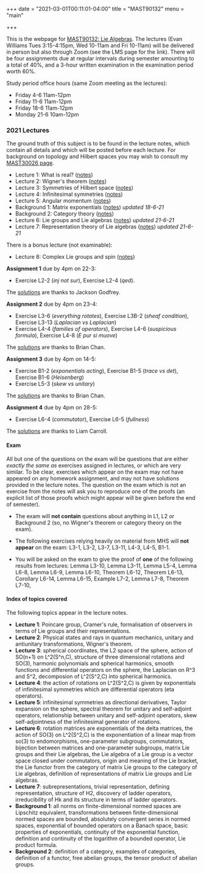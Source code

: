 +++
date = "2021-03-01T00:11:01-04:00"
title = "MAST90132"
menu = "main"

+++

This is the webpage for [MAST90132: Lie Algebras](https://handbook.unimelb.edu.au/subjects/mast90132). The lectures (Evan Williams Tues 3:15-4:15pm, Wed 10-11am and Fri 10-11am) will be delivered in person but also through Zoom (see the LMS page for the link). There will be four assignments due at regular intervals during semester amounting to a total of 40%, and a 3-hour written examination in the examination period worth 60%.

Study period office hours (same Zoom meeting as the lectures):

* Friday 4-6 11am-12pm 
* Friday 11-6 11am-12pm
* Friday 18-6 11am-12pm
* Monday 21-6 10am-12pm

### 2021 Lectures

The ground truth of this subject is to be found in the lecture notes, which contain all details and which will be posted before each lecture. For background on topology and Hilbert spaces you may wish to consult my [MAST30026 page](http://therisingsea.org/post/mast30026/).

* Lecture 1: What is real? ([notes](http://therisingsea.org/notes/mast90132/lecture1.pdf))
* Lecture 2: Wigner's theorem ([notes](http://therisingsea.org/notes/mast90132/lecture2.pdf))
* Lecture 3: Symmetries of Hilbert space ([notes](http://therisingsea.org/notes/mast90132/lecture3.pdf))
* Lecture 4: Infinitesimal symmetries ([notes](http://therisingsea.org/notes/mast90132/lecture4.pdf))
* Lecture 5: Angular momentum ([notes](http://therisingsea.org/notes/mast90132/lecture5.pdf))
* Background 1: Matrix exponentials ([notes](http://therisingsea.org/notes/mast90132/background1.pdf)) *updated 18-6-21*
* Background 2: Category theory ([notes](http://therisingsea.org/notes/mast90132/background2.pdf))
* Lecture 6: Lie groups and Lie algebras ([notes](http://therisingsea.org/notes/mast90132/lecture6.pdf)) *updated 21-6-21*
* Lecture 7: Representation theory of Lie algebras ([notes](http://therisingsea.org/notes/mast90132/lecture7.pdf)) *updated 21-6-21*

There is a bonus lecture (not examinable):

* Lecture 8: Complex Lie groups and spin ([notes](http://therisingsea.org/notes/mast90132/lecture8.pdf))

**Assignment 1** due by 4pm on 22-3:

* Exercise L2-2 (*inj not sur*), Exercise L2-4 (*qed*).

The [solutions](http://therisingsea.org/notes/mast90132/ass1_soln2021.pdf) are thanks to Jackson Godfrey.

**Assignment 2** due by 4pm on 23-4:

* Exercise L3-6 (*everything rotates*), Exercise L3B-2 (*sheaf condition*), Exercise L3-13 (*Laplacian vs Laplacian*)
* Exercise L4-4 (*families of operators*), Exercise L4-6 (*suspicious formula*), Exercise L4-8 (*E pur si muove*)

The [solutions](http://therisingsea.org/notes/mast90132/ass2_soln2021.pdf) are thanks to Brian Chan.

**Assignment 3** due by 4pm on 14-5:

* Exercise B1-2 (*exponentials acting*), Exercise B1-5 (*trace vs det*), Exercise B1-6 (*Heisenberg*)
* Exercise L5-3 (*skew vs unitary*)

The [solutions](http://therisingsea.org/notes/mast90132/ass3_soln2021.pdf) are thanks to Brian Chan.

**Assignment 4** due by 4pm on 28-5:

* Exercise L6-4 (*commutator*), Exercise L6-5 (*fullness*)

The [solutions](http://therisingsea.org/notes/mast90132/ass4_soln2021.pdf) are thanks to Liam Carroll.


#### Exam

All but one of the questions on the exam will be questions that are either *exactly the same as* exercises assigned in lectures, or which are very similar. To be clear, exercises which appear on the exam may not have appeared on any homework assignment, and may not have solutions provided in the lecture notes. The question on the exam which is not an exercise from the notes will ask you to reproduce one of the proofs (an explicit list of those proofs which might appear will be given before the end of semester).

* The exam will **not contain** questions about anything in L1, L2 or Background 2 (so, no Wigner's theorem or category theory on the exam).

* The following exercises relying heavily on material from MHS will **not appear** on the exam: L3-1, L3-2, L3-7, L3-11, L4-3, L4-5, B1-1.

* You will be asked on the exam to give the proof of **one** of the following results from lectures: Lemma L3-10, Lemma L3-11, Lemma L5-4, Lemma L6-8, Lemma L6-9, Lemma L6-10, Theorem L6-12, Theorem L6-13, Corollary L6-14, Lemma L6-15, Example L7-2, Lemma L7-8, Theorem L7-10, 

#### Index of topics covered

The following topics appear in the lecture notes.

* **Lecture 1**: Poincare group, Cramer's rule, formalisation of observers in terms of Lie groups and their representations.
* **Lecture 2**: Physical states and rays in quantum mechanics, unitary and antiunitary transformations, Wigner's theorem.
* **Lecture 3**: spherical coordinates, the L2 space of the sphere, action of SO(n+1) on L^2(S^n,C), structure of three dimensional rotations and SO(3), harmonic polynomials and spherical harmonics, smooth functions and differential operators on the sphere, the Laplacian on R^3 and S^2, decomposion of L^2(S^2,C) into spherical harmonics.
* **Lecture 4**: the action of rotations on L^2(S^2,C) is given by exponentials of infinitesimal symmetries which are differential operators (eta operators).
* **Lecture 5**: infinitesimal symmetries as directional derivatives, Taylor expansion on the sphere, spectral theorem for unitary and self-adjoint operators, relationship between unitary and self-adjoint operators, skew self-adjointness of the infinitesimal generator of rotations.
* **Lecture 6**: rotation matrices are exponentials of the delta matrices, the action of SO(3) on L^2(S^2,C) is the exponentiation of a linear map from so(3) to endomorphisms, one-parameter subgroups, commutators, bijection between matrices and one-parameter subgroups, matrix Lie groups and their Lie algebras, the Lie algebra of a Lie group is a vector space closed under commutators, origin and meaning of the Lie bracket, the Lie functor from the category of matrix Lie groups to the category of Lie algebras, definition of representations of matrix Lie groups and Lie algebras.
* **Lecture 7**: subrepresentations, trivial representation, defining representation, structure of H2, discovery of ladder operators, irreducibility of Hk and its structure in terms of ladder operators.
* **Background 1**: all norms on finite-dimensional normed spaces are Lipschitz equivalent, transformations between finite-dimensional normed spaces are bounded, absolutely convergent series in normed spaces, exponential of bounded operators on a Banach space, basic properties of exponentials, continuity of the exponential function, definition and continuity of the logarithm of a bounded operator, Lie product formula.
* **Background 2**: definition of a category, examples of categories, definition of a functor, free abelian groups, the tensor product of abelian groups.